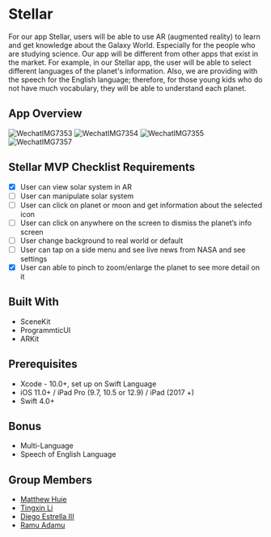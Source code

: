 # Stellar

For our app Stellar, users will be able to use AR (augmented reality) to learn and get knowledge about the Galaxy World. Especially for the people who are studying science. Our app will be different from other apps that exist in the market. For example, in our Stellar app, the user will be able to select different languages of the planet's information. Also, we are providing with the speech for the English language; therefore, for those young kids who do not have much vocabulary, they will be able to understand each planet.

## App Overview
![WechatIMG7353](https://user-images.githubusercontent.com/43765300/56370464-40809480-61c9-11e9-970f-3757b0e46f78.png)
![WechatIMG7354](https://user-images.githubusercontent.com/43765300/56370319-fe575300-61c8-11e9-93e1-cf92ffa735be.png)
![WechatIMG7355](https://user-images.githubusercontent.com/43765300/56370320-fe575300-61c8-11e9-8c6a-d041737323ae.png)
![WechatIMG7357](https://user-images.githubusercontent.com/43765300/56370321-fe575300-61c8-11e9-9ab7-a6a5b9c931a7.png)


## Stellar MVP Checklist Requirements

- [x] User can view solar system in AR
- [ ] User can manipulate solar system 
- [ ] User can click on planet or moon and get information about the selected icon
- [ ] User can click on anywhere on the screen to dismiss the planet’s info screen
- [ ] User change background to real world or default 
- [ ] User can tap on a side menu and see live news from NASA and see settings
- [x] User can able to pinch to zoom/enlarge the planet to see more detail on it

## Built With
* SceneKit
* ProgrammticUI 
* ARKit

## Prerequisites
* Xcode - 10.0+, set up on Swift Language
* iOS 11.0+ / iPad Pro (9.7, 10.5 or 12.9) / iPad (2017 +)
* Swift 4.0+

## Bonus
* Multi-Language
* Speech of English Language


## Group Members
* [Matthew Huie](https://github.com/MattHuie)
* [Tingxin Li](https://github.com/vaslee)
* [Diego Estrella III](https://github.com/Destrella3)
* [Ramu Adamu](https://github.com/ramuadamu)
